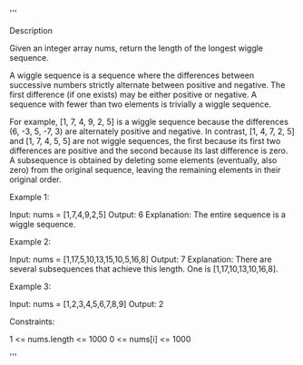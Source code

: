 '''

Description

Given an integer array nums, return the length of the longest wiggle sequence.

A wiggle sequence is a sequence where the differences between successive numbers strictly alternate between positive and negative. The first difference (if one exists) may be either positive or negative. A sequence with fewer than two elements is trivially a wiggle sequence.

For example, [1, 7, 4, 9, 2, 5] is a wiggle sequence because the differences (6, -3, 5, -7, 3) are alternately positive and negative.
In contrast, [1, 4, 7, 2, 5] and [1, 7, 4, 5, 5] are not wiggle sequences, the first because its first two differences are positive and the second because its last difference is zero.
A subsequence is obtained by deleting some elements (eventually, also zero) from the original sequence, leaving the remaining elements in their original order.

 

Example 1:

Input: nums = [1,7,4,9,2,5]
Output: 6
Explanation: The entire sequence is a wiggle sequence.



Example 2:

Input: nums = [1,17,5,10,13,15,10,5,16,8]
Output: 7
Explanation: There are several subsequences that achieve this length. One is [1,17,10,13,10,16,8].



Example 3:

Input: nums = [1,2,3,4,5,6,7,8,9]
Output: 2
 

Constraints:

1 <= nums.length <= 1000
0 <= nums[i] <= 1000

'''